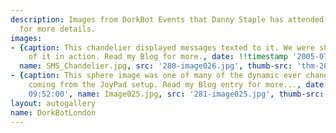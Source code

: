 ```yaml
---
description: Images from DorkBot Events that Danny Staple has attended. Read the Blog
  for more details.
images:
- {caption: This chandelier displayed messages texted to it. We were shown slides
    of it in action. Read my Blog for more., date: !!timestamp '2005-07-22 09:18:44',
  name: SMS_Chandelier.jpg, src: '280-image026.jpg', thumb-src: 'thm-280-80x60-sms-chandelier.jpg'}
- {caption: This sphere image was one of many of the dynamic ever changing shapes
    coming from the JoyPad setup. Read my Blog entry for more..., date: !!timestamp '2005-07-22
    09:52:00', name: Image025.jpg, src: '281-image025.jpg', thumb-src: 'thm-281-80x64-image025.jpg'}
layout: autogallery
name: DorkBotLondon
---
```

